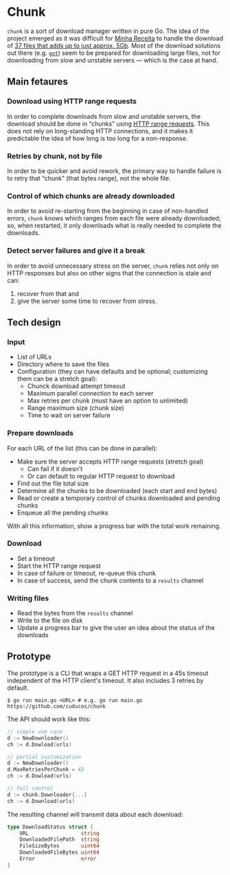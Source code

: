 # Chunk

`chunk` is a sort of download manager written in pure Go. The idea of the project emerged as it was difficult for [Minha Receita](https://github.com/cuducos/minha-receita) to handle the download of [37 files that adds up to just approx. 5Gb](https://www.gov.br/receitafederal/pt-br/assuntos/orientacao-tributaria/cadastros/consultas/dados-publicos-cnpj). Most of the download solutions out there (e.g. [`got`](https://github.com/melbahja/got)) seem to be prepared for downloading large files, not for downloading from slow and unstable servers — which is the case at hand.

## Main fetaures

### Download using HTTP range requests

In order to complete downloads from slow and unstable servers, the download should be done in “chunks” using [HTTP range requests](https://developer.mozilla.org/en-US/docs/Web/HTTP/Range_requests). This does not rely on long-standing HTTP connections, and it makes it predictable the idea of how long is too long for a non-response.

### Retries by chunk, not by file

In order to be quicker and avoid rework, the primary way to handle failure is to retry that “chunk” (that bytes range), not the whole file.

### Control of which chunks are already downloaded

In order to avoid re-starting from the beginning in case of non-handled errors, `chunk` knows which ranges from each file were already downloaded; so, when restarted, it only downloads what is really needed to complete the downloads.

### Detect server failures and give it a break

In order to avoid unnecessary stress on the server, `chunk` relies not only on HTTP responses but also on other signs that the connection is stale and can:

1. recover from that and
2. give the server some time to recover from stress.

## Tech design

### Input

* List of URLs
* Directory where to save the files
* Configuration (they can have defaults and be optional; customizing them can be a stretch goal):
  * Chunck download attempt timeout
  * Maximum parallel connection to each server
  * Max retries per chunk (must have an option to unlimited)
  * Range maximum size (chunk size)
  * Time to wait on server failure

### Prepare downloads

For each URL of the list (this can be done in parallel):

* Make sure the server accepts HTTP range requests (stretch goal)
  * Can fail if it doesn't
  * Or can default to regular HTTP request to download
* Find out the file total size
* Determine all the chunks to be downloaded (each start and end bytes)
* Read or create a temporary control of chunks downloaded and pending chunks
* Enqueue all the pending chunks

With all this information, show a progress bar with the total work remaining.

### Download

* Set a timeout
* Start the HTTP range request
* In case of failure or timeout, re-queue this chunk
* In case of success, send the chunk contents to a `results` channel

### Writing files

* Read the bytes from the `results` channel
* Write to the file on disk
* Update a progress bar to give the user an idea about the status of the downloads

## Prototype

The prototype is a CLI that wraps a GET HTTP request in a 45s timeout independent of the HTTP client's timeout. It also includes 3 retries by default.

```console
$ go run main.go <URL> # e.g. go run main.go https://github.com/cuducos/chunk
```

The API should work like this:

```go
// simple use case
d := NewDownloader()
ch := d.Dowload(urls)

// partial customization
d := NewDownloader()
d.MaxRetriesPerChunk = 42
ch := d.Dowload(urls)

// full control
d := chunk.Downloader{...}
ch := d.Download(urls)
```

The resulting channel will transmit data about each download:

```go
type DownloadStatus struct {
	URL                 string
	DownloadedFilePath  string
	FileSizeBytes       uint64
	DownloadedFileBytes uint64
	Error               error
}
```
